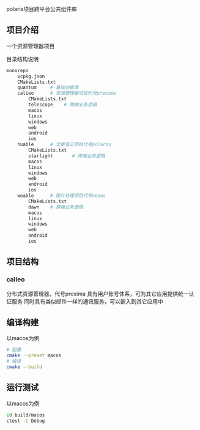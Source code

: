 polaris项目跨平台公共组件库

## 项目介绍

一个资源管理器项目

目录结构说明

```bash
monorepo
	vcpkg.json
	CMakeLists.txt
	quantum     # 基础功能库
	calieo      # 资源管理器项目代号proxima
		CMakeLists.txt
        telescope    # 跨端业务逻辑
		macos
		linux
		windows
		web
		android
		ios
	huable      # 文章笔记项目代号polaris
		CMakeLists.txt 
        starlight       # 跨端业务逻辑
		macos
		linux
		windows
		web
		android
		ios
	weable      # 图片处理项目代号venus
		CMakeLists.txt
        dawn    # 跨端业务逻辑
		macos
		linux
		windows
		web
		android
		ios
```


## 项目结构

### calieo
分布式资源管理器，代号proxima
具有用户账号体系，可为其它应用提供统一认证服务
同时具有类似邮件一样的通讯服务，可以嵌入到其它应用中

## 编译构建

以macos为例

```bash
# 配置
cmake --preset macos
# 编译
cmake --build
```

## 运行测试

以macos为例

```bash
cd build/macos
ctest -C Debug
```